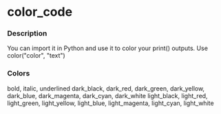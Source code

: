 # color_code
### Description
You can import it in Python and use it to color your print() outputs.
Use color("color", "text")
### Colors
bold, italic, underlined
dark_black, dark_red, dark_green, dark_yellow, dark_blue, dark_magenta, dark_cyan, dark_white
light_black, light_red, light_green, light_yellow, light_blue, light_magenta, light_cyan, light_white
